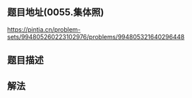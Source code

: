 ## 题目地址(0055.集体照)

https://pintia.cn/problem-sets/994805260223102976/problems/994805321640296448

## 题目描述

## 解法

   